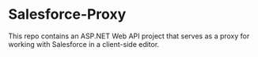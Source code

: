 # Salesforce-Proxy
This repo contains an ASP.NET Web API project that serves as a proxy for working with Salesforce in a client-side editor.
